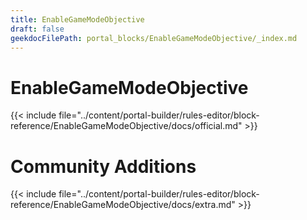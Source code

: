 ```yaml
---
title: EnableGameModeObjective
draft: false
geekdocFilePath: portal_blocks/EnableGameModeObjective/_index.md
---
```

# EnableGameModeObjective
{{< include file="../content/portal-builder/rules-editor/block-reference/EnableGameModeObjective/docs/official.md" >}}

# Community Additions

{{< include file="../content/portal-builder/rules-editor/block-reference/EnableGameModeObjective/docs/extra.md" >}}